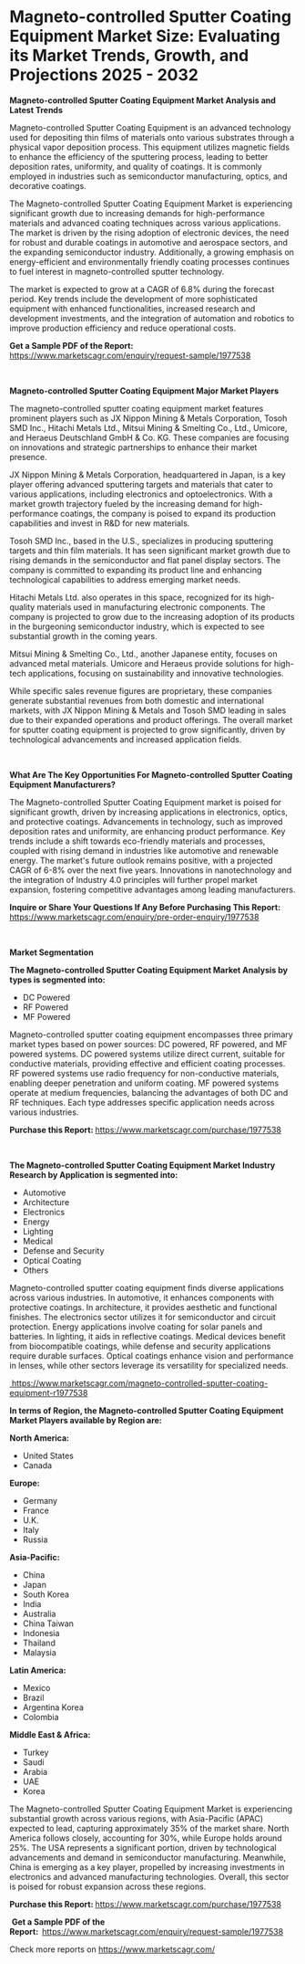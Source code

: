 <p><h1>Magneto-controlled Sputter Coating Equipment Market Size: Evaluating its Market Trends, Growth, and Projections 2025 - 2032</h1></p><p><strong>Magneto-controlled Sputter Coating Equipment Market Analysis and Latest Trends</strong></p>
<p><p>Magneto-controlled Sputter Coating Equipment is an advanced technology used for depositing thin films of materials onto various substrates through a physical vapor deposition process. This equipment utilizes magnetic fields to enhance the efficiency of the sputtering process, leading to better deposition rates, uniformity, and quality of coatings. It is commonly employed in industries such as semiconductor manufacturing, optics, and decorative coatings.</p><p>The Magneto-controlled Sputter Coating Equipment Market is experiencing significant growth due to increasing demands for high-performance materials and advanced coating techniques across various applications. The market is driven by the rising adoption of electronic devices, the need for robust and durable coatings in automotive and aerospace sectors, and the expanding semiconductor industry. Additionally, a growing emphasis on energy-efficient and environmentally friendly coating processes continues to fuel interest in magneto-controlled sputter technology.</p><p>The market is expected to grow at a CAGR of 6.8% during the forecast period. Key trends include the development of more sophisticated equipment with enhanced functionalities, increased research and development investments, and the integration of automation and robotics to improve production efficiency and reduce operational costs.</p></p>
<p><strong>Get a Sample PDF of the Report:&nbsp;</strong> <a href="https://www.marketscagr.com/enquiry/request-sample/1977538?utm_campaign=2442&utm_medium=2&utm_source=Github&utm_content=ia&utm_term=01032025&utm_id=magneto-controlled-sputter-coating-equipment">https://www.marketscagr.com/enquiry/request-sample/1977538</a></p>
<p>&nbsp;</p>
<p><strong>Magneto-controlled Sputter Coating Equipment Major Market Players</strong></p>
<p><p>The magneto-controlled sputter coating equipment market features prominent players such as JX Nippon Mining & Metals Corporation, Tosoh SMD Inc., Hitachi Metals Ltd., Mitsui Mining & Smelting Co., Ltd., Umicore, and Heraeus Deutschland GmbH & Co. KG. These companies are focusing on innovations and strategic partnerships to enhance their market presence.</p><p>JX Nippon Mining & Metals Corporation, headquartered in Japan, is a key player offering advanced sputtering targets and materials that cater to various applications, including electronics and optoelectronics. With a market growth trajectory fueled by the increasing demand for high-performance coatings, the company is poised to expand its production capabilities and invest in R&D for new materials.</p><p>Tosoh SMD Inc., based in the U.S., specializes in producing sputtering targets and thin film materials. It has seen significant market growth due to rising demands in the semiconductor and flat panel display sectors. The company is committed to expanding its product line and enhancing technological capabilities to address emerging market needs.</p><p>Hitachi Metals Ltd. also operates in this space, recognized for its high-quality materials used in manufacturing electronic components. The company is projected to grow due to the increasing adoption of its products in the burgeoning semiconductor industry, which is expected to see substantial growth in the coming years.</p><p>Mitsui Mining & Smelting Co., Ltd., another Japanese entity, focuses on advanced metal materials. Umicore and Heraeus provide solutions for high-tech applications, focusing on sustainability and innovative technologies.</p><p>While specific sales revenue figures are proprietary, these companies generate substantial revenues from both domestic and international markets, with JX Nippon Mining & Metals and Tosoh SMD leading in sales due to their expanded operations and product offerings. The overall market for sputter coating equipment is projected to grow significantly, driven by technological advancements and increased application fields.</p></p>
<p>&nbsp;</p>
<p><strong>What Are The Key Opportunities For Magneto-controlled Sputter Coating Equipment Manufacturers?</strong></p>
<p><p>The Magneto-controlled Sputter Coating Equipment market is poised for significant growth, driven by increasing applications in electronics, optics, and protective coatings. Advancements in technology, such as improved deposition rates and uniformity, are enhancing product performance. Key trends include a shift towards eco-friendly materials and processes, coupled with rising demand in industries like automotive and renewable energy. The market's future outlook remains positive, with a projected CAGR of 6-8% over the next five years. Innovations in nanotechnology and the integration of Industry 4.0 principles will further propel market expansion, fostering competitive advantages among leading manufacturers.</p></p>
<p><strong>Inquire or Share Your Questions If Any Before Purchasing This Report:</strong> <a href="https://www.marketscagr.com/enquiry/pre-order-enquiry/1977538?utm_campaign=2442&utm_medium=2&utm_source=Github&utm_content=ia&utm_term=01032025&utm_id=magneto-controlled-sputter-coating-equipment">https://www.marketscagr.com/enquiry/pre-order-enquiry/1977538</a></p>
<p>&nbsp;</p>
<p><strong>Market Segmentation</strong></p>
<p><strong>The Magneto-controlled Sputter Coating Equipment Market Analysis by types is segmented into:</strong></p>
<p><ul><li>DC Powered</li><li>RF Powered</li><li>MF Powered</li></ul></p>
<p><p>Magneto-controlled sputter coating equipment encompasses three primary market types based on power sources: DC powered, RF powered, and MF powered systems. DC powered systems utilize direct current, suitable for conductive materials, providing effective and efficient coating processes. RF powered systems use radio frequency for non-conductive materials, enabling deeper penetration and uniform coating. MF powered systems operate at medium frequencies, balancing the advantages of both DC and RF techniques. Each type addresses specific application needs across various industries.</p></p>
<p><strong>Purchase this Report:&nbsp;</strong><a href="https://www.marketscagr.com/purchase/1977538?utm_campaign=2442&utm_medium=2&utm_source=Github&utm_content=ia&utm_term=01032025&utm_id=magneto-controlled-sputter-coating-equipment">https://www.marketscagr.com/purchase/1977538</a></p>
<p>&nbsp;</p>
<p><strong>The Magneto-controlled Sputter Coating Equipment Market Industry Research by Application is segmented into:</strong></p>
<p><ul><li>Automotive</li><li>Architecture</li><li>Electronics</li><li>Energy</li><li>Lighting</li><li>Medical</li><li>Defense and Security</li><li>Optical Coating</li><li>Others</li></ul></p>
<p><p>Magneto-controlled sputter coating equipment finds diverse applications across various industries. In automotive, it enhances components with protective coatings. In architecture, it provides aesthetic and functional finishes. The electronics sector utilizes it for semiconductor and circuit protection. Energy applications involve coating for solar panels and batteries. In lighting, it aids in reflective coatings. Medical devices benefit from biocompatible coatings, while defense and security applications require durable surfaces. Optical coatings enhance vision and performance in lenses, while other sectors leverage its versatility for specialized needs.</p></p>
<p><a href="https://www.marketscagr.com/magneto-controlled-sputter-coating-equipment-r1977538?utm_campaign=2442&utm_medium=2&utm_source=Github&utm_content=ia&utm_term=01032025&utm_id=magneto-controlled-sputter-coating-equipment">&nbsp;https://www.marketscagr.com/magneto-controlled-sputter-coating-equipment-r1977538</a></p>
<p><strong>In terms of Region, the Magneto-controlled Sputter Coating Equipment Market Players available by Region are:</strong></p>
<p>
    <p> <strong> North America: </strong>
        <ul>
            <li>United States</li>
            <li>Canada</li>
        </ul>
        </p> 
    <p> <strong> Europe: </strong>
        <ul>
            <li>Germany</li>
            <li>France</li>
            <li>U.K.</li>
            <li>Italy</li>
            <li>Russia</li>
        </ul>
        </p> 
    <p> <strong> Asia-Pacific: </strong>
        <ul>
            <li>China</li>
            <li>Japan</li>
            <li>South Korea</li>
            <li>India</li>
            <li>Australia</li>
            <li>China Taiwan</li>
            <li>Indonesia</li>
            <li>Thailand</li>
            <li>Malaysia</li>
        </ul>
        </p> 
    <p> <strong> Latin America: </strong>
        <ul>
            <li>Mexico</li>
            <li>Brazil</li>
            <li>Argentina Korea</li>
            <li>Colombia</li>
        </ul>
        </p> 
    <p> <strong> Middle East & Africa: </strong>
        <ul>
            <li>Turkey</li>
            <li>Saudi</li>
            <li>Arabia</li>
            <li>UAE</li>
            <li>Korea</li>
        </ul>
    </p>
    </p>
<p><p>The Magneto-controlled Sputter Coating Equipment Market is experiencing substantial growth across various regions, with Asia-Pacific (APAC) expected to lead, capturing approximately 35% of the market share. North America follows closely, accounting for 30%, while Europe holds around 25%. The USA represents a significant portion, driven by technological advancements and demand in semiconductor manufacturing. Meanwhile, China is emerging as a key player, propelled by increasing investments in electronics and advanced manufacturing technologies. Overall, this sector is poised for robust expansion across these regions.</p></p>
<p><strong>Purchase this Report: </strong><a href="https://www.marketscagr.com/purchase/1977538?utm_campaign=2442&utm_medium=2&utm_source=Github&utm_content=ia&utm_term=01032025&utm_id=magneto-controlled-sputter-coating-equipment">https://www.marketscagr.com/purchase/1977538</a></p>
<p>&nbsp;<strong>Get a Sample PDF of the Report:&nbsp;&nbsp;</strong><a href="https://www.marketscagr.com/enquiry/request-sample/1977538?utm_campaign=2442&utm_medium=2&utm_source=Github&utm_content=ia&utm_term=01032025&utm_id=magneto-controlled-sputter-coating-equipment">https://www.marketscagr.com/enquiry/request-sample/1977538</a></p>
<p><strong></strong></p>
<p>Check more reports on <a href="https://www.marketscagr.com/?utm_campaign=2442&utm_medium=2&utm_source=Github&utm_content=ia&utm_term=01032025&utm_id=magneto-controlled-sputter-coating-equipment">https://www.marketscagr.com/</a></p>